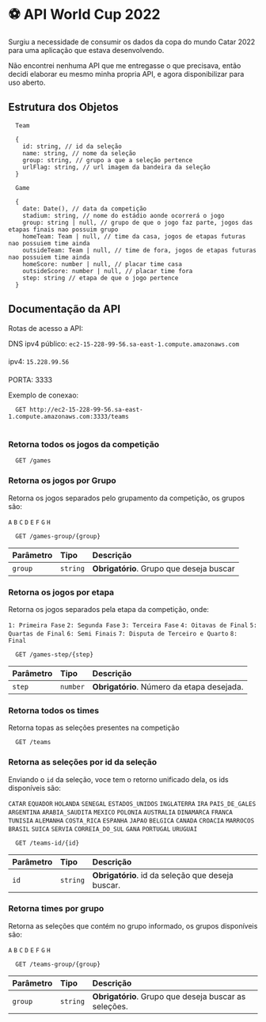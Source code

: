
# ⚽ API World Cup 2022

Surgiu a necessidade de consumir os dados da copa do mundo Catar 2022 para uma aplicação que estava desenvolvendo.

Não encontrei nenhuma API que me entregasse o que precisava, então decidi elaborar eu mesmo minha propria API, e agora disponibilizar para uso aberto.




## Estrutura dos Objetos

```http
  Team

  {
    id: string, // id da seleção
    name: string, // nome da seleção
    group: string, // grupo a que a seleção pertence
    urlFlag: string, // url imagem da bandeira da seleção
  }
```

```http
  Game

  {
    date: Date(), // data da competição
    stadium: string, // nome do estádio aonde ocorrerá o jogo
    group: string | null, // grupo de que o jogo faz parte, jogos das etapas finais nao possuim grupo
    homeTeam: Team | null, // time da casa, jogos de etapas futuras nao possuiem time ainda
    outsideTeam: Team | null, // time de fora, jogos de etapas futuras nao possuiem time ainda
    homeScore: number | null, // placar time casa
    outsideScore: number | null, // placar time fora
    step: string // etapa de que o jogo pertence
  }
```


## Documentação da API

Rotas de acesso a API:

DNS ipv4 público:  `ec2-15-228-99-56.sa-east-1.compute.amazonaws.com`
####
ipv4:  `15.228.99.56`
####
PORTA: 3333

Exemplo de conexao:
```http
  GET http://ec2-15-228-99-56.sa-east-1.compute.amazonaws.com:3333/teams
```

#
### Retorna todos os jogos da competição

```http
  GET /games
```

### Retorna os jogos por Grupo

Retorna os jogos separados pelo grupamento da competição, os grupos são:

`A`
`B`
`C`
`D`
`E`
`F`
`G`
`H`

```http
  GET /games-group/{group}
```

| Parâmetro   | Tipo       | Descrição                                   |
| :---------- | :--------- | :------------------------------------------ |
| `group`      | `string` | **Obrigatório**. Grupo que deseja buscar |



### Retorna os jogos por etapa

Retorna os jogos separados pela etapa da competição, onde:

`1: Primeira Fase`
`2: Segunda Fase`
`3: Terceira Fase`
`4: Oitavas de Final`
`5: Quartas de Final`
`6: Semi Finais`
`7: Disputa de Terceiro e Quarto`
`8: Final`

```http
  GET /games-step/{step}
```

| Parâmetro   | Tipo       | Descrição                                   |
| :---------- | :--------- | :------------------------------------------ |
| `step`      | `number` | **Obrigatório**. Número da etapa desejada. |



### Retorna todos os times

Retorna topas as seleções presentes na competição

```http
  GET /teams
```


### Retorna as seleções por id da seleção

Enviando o ``id`` da seleção, voce tem o retorno unificado dela, os ids disponíveis são:

`CATAR`
`EQUADOR`
`HOLANDA`
`SENEGAL`
`ESTADOS_UNIDOS`
`INGLATERRA`
`IRA`
`PAIS_DE_GALES`
`ARGENTINA`
`ARABIA_SAUDITA`
`MEXICO`
`POLONIA`
`AUSTRALIA`
`DINAMARCA`
`FRANCA`
`TUNISIA`
`ALEMANHA`
`COSTA_RICA`
`ESPANHA`
`JAPAO`
`BELGICA`
`CANADA`
`CROACIA`
`MARROCOS`
`BRASIL`
`SUICA`
`SERVIA`
`CORREIA_DO_SUL`
`GANA`
`PORTUGAL`
`URUGUAI`


```http
  GET /teams-id/{id}
```
| Parâmetro   | Tipo       | Descrição                                   |
| :---------- | :--------- | :------------------------------------------ |
| `id`      | `string` | **Obrigatório**. id da seleção que deseja buscar. |



### Retorna times por grupo

Retorna as seleções que contém no grupo informado, os grupos disponíveis são:

`A`
`B`
`C`
`D`
`E`
`F`
`G`
`H`

```http
  GET /teams-group/{group}
```

| Parâmetro   | Tipo       | Descrição                                   |
| :---------- | :--------- | :------------------------------------------ |
| `group`      | `string` | **Obrigatório**. Grupo que deseja buscar as seleções. |

